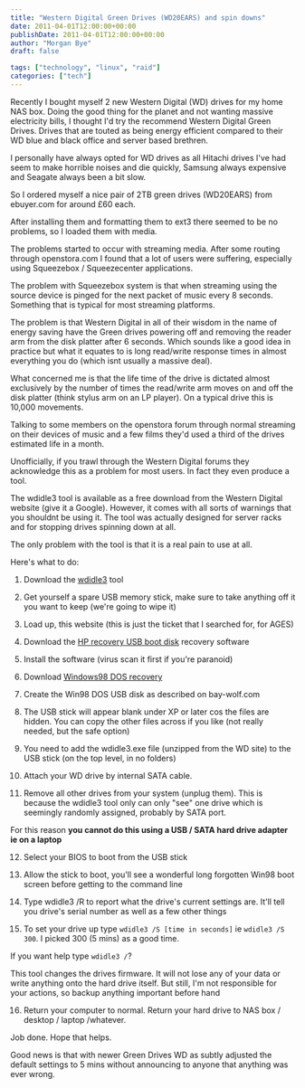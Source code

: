 ```yaml
---
title: "Western Digital Green Drives (WD20EARS) and spin downs"
date: 2011-04-01T12:00:00+00:00
publishDate: 2011-04-01T12:00:00+00:00
author: "Morgan Bye"
draft: false

tags: ["technology", "linux", "raid"]
categories: ["tech"]
---
```


Recently I bought myself 2 new Western Digital (WD) drives for my home NAS box. Doing the good thing for the planet and not wanting massive electricity bills, I thought I'd try the recommend Western Digital Green Drives. Drives that are touted as being energy efficient compared to their WD blue and black office and server based brethren.

I personally have always opted for WD drives as all Hitachi drives I've had seem to make horrible noises and die quickly, Samsung always expensive and Seagate always been a bit slow.

So I ordered myself a nice pair of 2TB green drives (WD20EARS) from ebuyer.com for around £60 each.

After installing them and formatting them to ext3 there seemed to be no problems, so I loaded them with media.

The problems started to occur with streaming media. After some routing through openstora.com I found that a lot of users were suffering, especially using Squeezebox / Squeezecenter applications.

The problem with Squeezebox system is that when streaming using the source device is pinged for the next packet of music every 8 seconds. Something that is typical for most streaming platforms.

The problem is that Western Digital in all of their wisdom in the name of energy saving have the Green drives powering off and removing the reader arm from the disk platter after 6 seconds. Which sounds like a good idea in practice but what it equates to is long read/write response times in almost everything you do (which isnt usually a massive deal).

What concerned me is that the life time of the drive is dictated almost exclusively by the number of times the read/write arm moves on and off the disk platter (think stylus arm on an LP player). On a typical drive this is 10,000 movements.

Talking to some members on the openstora forum through normal streaming on their devices of music and a few films they'd used a third of the drives estimated life in a month.

Unofficially, if you trawl through the Western Digital forums they acknowledge this as a problem for most users. In fact they even produce a tool.

The wdidle3 tool is available as a free download from the Western Digital website (give it a Google). However, it comes with all sorts of warnings that you shouldnt be using it. The tool was actually designed for server racks and for stopping drives spinning down at all.

The only problem with the tool is that it is a real pain to use at all.

Here's what to do:

1) Download the [wdidle3](http://support.wdc.com/product/download.asp?groupid=609&sid=113) tool

2) Get yourself a spare USB memory stick, make sure to take anything off it you want to keep (we're going to wipe it)

3) Load up, this website (this is just the ticket that I searched for, for AGES)

4) Download the [HP recovery USB boot disk](http://bay-wolf.com/utility/usbkey/usbmemkeyboot.zip) recovery software

5) Install the software (virus scan it first if you're paranoid)

6) Download [Windows98 DOS recovery](http://bay-wolf.com/utility/usbkey/win98boot.zip)

7) Create the Win98 DOS USB disk as described on bay-wolf.com

8) The USB stick will appear blank under XP or later cos the files are hidden. You can copy the other files across if you like (not really needed, but the safe option)

9) You need to add the wdidle3.exe file (unzipped from the WD site) to the USB stick (on the top level, in no folders)

10) Attach your WD drive by internal SATA cable.

11) Remove all other drives from your system (unplug them). This is because the wdidle3 tool only can only "see" one drive which is seemingly randomly assigned, probably by SATA port.

For this reason **you cannot do this using a USB / SATA hard drive adapter ie on a laptop**

12) Select your BIOS to boot from the USB stick

13) Allow the stick to boot, you'll see a wonderful long forgotten Win98 boot screen before getting to the command line

14) Type wdidle3 /R to report what the drive's current settings are. It'll tell you drive's serial number as well as a few other things

15) To set your drive up type `wdidle3 /S [time in seconds]` ie `wdidle3 /S 300`. I picked 300 (5 mins) as a good time.

If you want help type `wdidle3 /`?

This tool changes the drives firmware. It will not lose any of your data or write anything onto the hard drive itself. But still, I'm not responsible for your actions, so backup anything important before hand

16) Return your computer to normal. Return your hard drive to NAS box / desktop / laptop /whatever.

Job done. Hope that helps.

Good news is that with newer Green Drives WD as subtly adjusted the default settings to 5 mins without announcing to anyone that anything was ever wrong.

